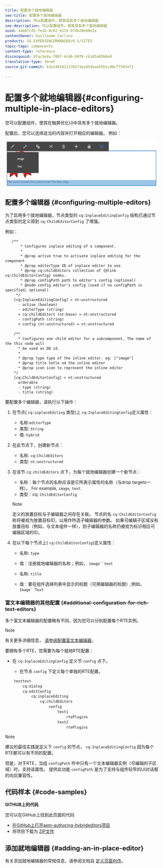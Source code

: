 ```yaml
---
title: 配置多个就地编辑器
seo-title: 配置多个就地编辑器
description: 可以配置组件，使其具有多个就地编辑器
seo-description: 可以配置组件，使其具有多个就地编辑器
uuid: 4abbfcd5-fe1b-4c02-b115-97db20e60e1e
contentOwner: Guillaume Carlino
products: SG_EXPERIENCEMANAGER/6.5/SITES
topic-tags: components
content-type: reference
discoiquuid: 0fac1e4a-f08f-4c46-b070-cb1d5a05b6e0
translation-type: tm+mt
source-git-commit: b3e1493811176271ead54bae55b1cd0cf759fe71

---
```



# 配置多个就地编辑器{#configuring-multiple-in-place-editors}

您可以配置组件，使其在触屏优化UI中具有多个就地编辑器。

配置后，您可以选择适当的内容并打开相应的编辑器。 例如：

![chlimage_1-8](assets/chlimage_1-8a.png)

## 配置多个编辑器 {#configuring-multiple-editors}

为了启用多个就地编辑器，节点类型的 `cq:InplaceEditingConfig` 结构已通过节点类型的定义得到 `cq:ChildEditorConfig` 了增强。

例如：

```
   /**
       * Configures inplace editing of a component.
       *
       * @prop active true to activate inplace editing for the component
       * @prop editorType ID of inplace editor to use
       * @prop cq:childEditors collection of {@link cq:ChildEditorConfig} nodes.
       * @prop configPath path to editor's config (optional)
       * @node config editor's config (used if no configPath is specified; optional)
     */
    [cq:InplaceEditingConfig] > nt:unstructured
      - active (boolean)
      - editorType (string)
      + cq:childEditors (nt:base) = nt:unstructured
      - configPath (string)
      + config (nt:unstructured) = nt:unstructured

    /**
      * Configures one child editor for a subcomponent. The name of the this node will
      * be used as DD id.
      *
      * @prop type type of the inline editor. eg: ["image"]
      * @prop title totle od the inline editor
      * @prop icon icon to represent the inline editor
    */
    [cq:ChildEditorConfig] > nt:unstructured
      orderable
      - type (string)
      - title (string)
```

要配置多个编辑器，请执行以下操作：

1. 在节点( `cq:inplaceEditing` 类型)上 `cq:InplaceEditingConfig`定义属性：

   * 名称:`editorType`
   * 类型: `String`
   * 值: `hybrid`

1. 在此节点下，创建新节点：

   * 名称: `cq:ChildEditors`
   * 类型: `nt:unstructured`

1. 在该节 `cq:childEditors` 点下，为每个就地编辑器创建一个新节点：

   * 名称：每个节点的名称应该是它所表示属性的名称（与drop targets一样）。 For example, `image`, `text`.
   * 类型：cq: `ChildEditorConfig`
   >[!NOTE]
   >
   >定义的放置目标与子编辑器之间存在关联。 节点的名 `cq:ChildEditorConfig` 称将被视为放置目标ID，以用作所选子编辑器的参数。 如果可编辑子区域没有放置目标（例如，与文本组件一样），则子编辑器的名称仍被视为标识相应可编辑区域的ID。

1. 在以下每个节点上( `cq:ChildEditorConfig`)定义属性：

   * 名称: `type`
   * 值：注册就地编辑器的名称；例如， `image``text`

   * 名称: `title`
   * 值：要在组件选择列表中显示的标题（可用编辑器的标题）;例如， `Image``Text`

### 富文本编辑器的其他配置 {#additional-configuration-for-rich-text-editors}

多个富文本编辑器的配置略有不同，因为您可以分别配置每个RTE实例。

>[!NOTE]
>
>有关更多详细信息， [请参阅配置富文本编辑器](/help/sites-administering/rich-text-editor.md)。

要拥有多个RTE，您需要为每个就地RTE配置：

* 在 `cq:InplaceEditingConfig` 定义节 `config` 点下。

   * 在节点 `config` 下定义每个单独的RTE配置。

```xml
    texttext
        cq:dialog
        cq:editConfig
            cq:inplaceEditing
                cq:childEditors
                    config
                        text1
                            rtePlugins
                        text2
                            rtePlugins
```

>[!NOTE]
>
>建议的最佳实践是定义下 `config` 的节点， `cq:InplaceEditingConfig` 因为每个RTE都可以有不同的配置。
>
>但是，对于RTE，当组 `configPath` 件中只有一个文本编辑器实例（可编辑的子区域）时，支持该属性。 提供此功能 `configPath` 是为了支持与组件较早的UI对话框的向后兼容性。

## 代码样本 {#code-samples}

**GITHUB上的代码**

您可以在GitHub上找到此页面的代码

* [在GitHub上打开aem-authoring-hybrideditors项目](https://github.com/Adobe-Marketing-Cloud/aem-authoring-hybrideditors)
* 将项目下载为 [ZIP文件](https://github.com/Adobe-Marketing-Cloud/aem-authoring-hybrideditors/archive/master.zip)

## 添加就地编辑器 {#adding-an-in-place-editor}

有关添加就地编辑器的常规信息，请参阅文档自 [定义页面创作](/help/sites-developing/customizing-page-authoring-touch.md#add-new-in-place-editor)。
